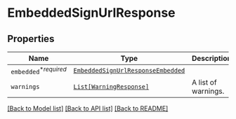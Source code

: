 # EmbeddedSignUrlResponse



## Properties
Name | Type | Description | Notes
------------ | ------------- | ------------- | -------------
| `embedded`<sup>*_required_</sup> | [```EmbeddedSignUrlResponseEmbedded```](EmbeddedSignUrlResponseEmbedded.md) |    |  |
| `warnings` | [```List[WarningResponse]```](WarningResponse.md) |  A list of warnings.  |  |

[[Back to Model list]](../README.md#documentation-for-models) [[Back to API list]](../README.md#documentation-for-api-endpoints) [[Back to README]](../README.md)


